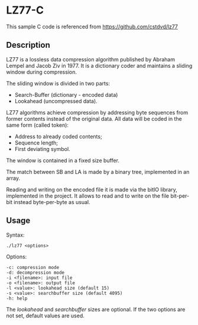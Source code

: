 # LZ77-C

This sample C code is referenced from https://github.com/cstdvd/lz77

## Description
LZ77 is a lossless data compression algorithm published by Abraham Lempel 
and Jacob Ziv in 1977. It is a dictionary coder and maintains a sliding window 
during compression.

The sliding window is divided in two parts: 
- Search-Buffer (dictionary - encoded data)
- Lookahead (uncompressed data).

LZ77 algorithms achieve compression by addressing byte sequences from former contents 
instead of the original data. All data will be coded in the same form (called token):
- Address to already coded contents; 
- Sequence length; 
- First deviating symbol.

The window is contained in a fixed size buffer.

The match between SB and LA is made by a binary tree, implemented in an array.

Reading and writing on the encoded file it is made via the bitIO library, implemented in the project. It allows to read and to write on the file bit-per-bit instead byte-per-byte as usual.

## Usage
Syntax:
```
./lz77 <options>
```
Options:  
```
-c: compression mode
-d: decompression mode
-i <filename>: input file
-o <filename>: output file
-l <value>: lookahead size (default 15)
-s <value>: searchbuffer size (default 4095)
-h: help
```
The *lookahead* and *searchbuffer* sizes are optional. If the two options are not set, default values are used.
